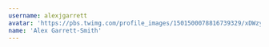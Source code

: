 ```yaml
---
username: alexjgarrett
avatar: 'https://pbs.twimg.com/profile_images/1501500078816739329/xDWzyhtN_normal.jpg'
name: 'Alex Garrett-Smith'
---
```

